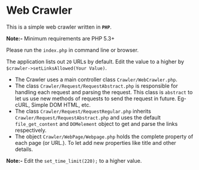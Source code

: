 Web Crawler
============================

This is a simple web crawler written in **`PHP`**.

**Note:-** Minimum requirements are PHP 5.3+

Please run the `index.php` in command line or browser.

The application lists out `20` URLs by default.
Edit the value to a higher by `$crawler->setLinksAllowed(Your Value)`.

 - The Crawler uses a main controller class `Crawler/WebCrawler.php`.
 - The class `Crawler/Request/RequestAbstract.php` is responsible for handling each request and parsing the request. This class is `abstract` to let us use new methods of requests to send the request in future. Eg-cURL, Simple DOM HTML, etc.
 - The class `Crawler/Request/RequestRegular.php` inherits `Crawler/Request/RequestAbstract.php` and uses the default `file_get_content` and `DOMelement` object to get and parse the links respectively.
 - The object `Crawler/WebPage/Webpage.php` holds the complete property of each page (or URL.). To let add new properties like title and other details.


**Note:-** Edit the `set_time_limit(220);` to a higher value.
